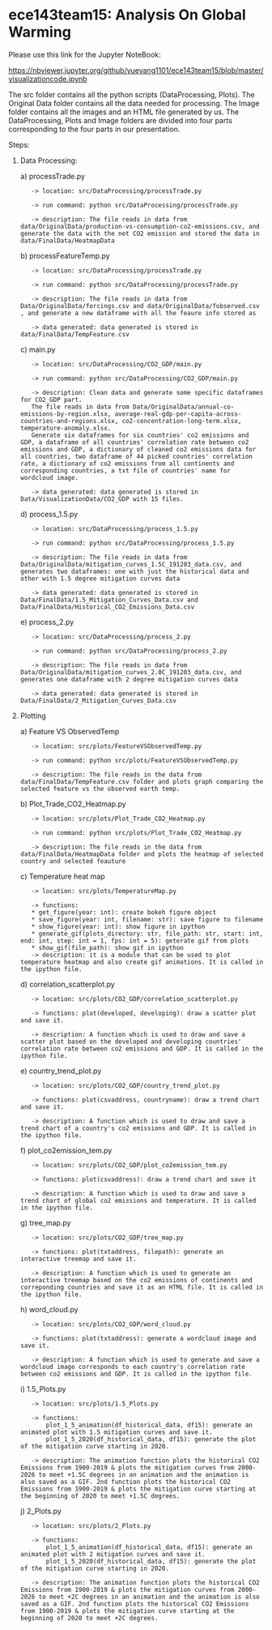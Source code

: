 # ece143team15: Analysis On Global Warming

Please use this link for the Jupyter NoteBook: 

https://nbviewer.jupyter.org/github/yueyang1101/ece143team15/blob/master/visualizationcode.ipynb


The src folder contains all the python scripts (DataProcessing, Plots). The Original Data folder contains all the data needed for processing. The Image folder contains all the images and an HTML file generated by us. The DataProcessing, Plots and Image folders are divided into four parts corresponding to the four parts in our presentation.

Steps:
 1. Data Processing:
     
      a) processTrade.py
      
           -> location: src/DataProcessing/processTrade.py
           
           -> run command: python src/DataProcessing/processTrade.py
           
           -> description: The file reads in data from data/OriginalData/production-vs-consumption-co2-emissions.csv, and generate the data with the net CO2 emission and stored the data in data/FinalData/HeatmapData 


     b) processFeatureTemp.py 
      
           -> location: src/DataProcessing/processTrade.py
           
           -> run command: python src/DataProcessing/processTrade.py
           
           -> description: The file reads in data from Data/OriginalData/forcings.csv and data/OriginalData/fobserved.csv , and generate a new dataframe with all the feaure info stored as 
           
           -> data generated: data generated is stored in data/FinalData/TempFeature.csv
           
           
     c) main.py 
      
           -> location: src/DataProcessing/CO2_GDP/main.py
           
           -> run command: python src/DataProcessing/CO2_GDP/main.py
           
           -> description: Clean data and generate some specific dataframes for CO2_GDP part. 
           The file reads in data from Data/OriginalData/annual-co-emissions-by-region.xlsx, average-real-gdp-per-capita-across-countries-and-regions.xlsx, co2-concentration-long-term.xlsx, temperature-anomaly.xlsx. 
           Generate six dataframes for six countries' co2 emissions and GDP, a dataframe of all countries' correlation rate between co2 emissions and GDP, a dictionary of cleaned co2 emissions data for all countries, two dataframe of 44 picked countries' correlation rate, a dictionary of co2 emissions from all continents and corresponding countries, a txt file of countries' name for wordcloud image.
           
           -> data generated: data generated is stored in Data/VisualizationData/CO2_GDP with 15 files.
      
      
      d) process_1.5.py 
      
           -> location: src/DataProcessing/process_1.5.py
           
           -> run command: python src/DataProcessing/process_1.5.py
           
           -> description: The file reads in data from Data/OriginalData/mitigation_curves_1.5C_191203_data.csv, and generates two dataframes: one with just the historical data and other with 1.5 degree mitigation curves data
           
           -> data generated: data generated is stored in Data/FinalData/1.5_Mitigation_Curves_Data.csv and Data/FinalData/Historical_CO2_Emissions_Data.csv
           
   
      e) process_2.py 
      
           -> location: src/DataProcessing/process_2.py
           
           -> run command: python src/DataProcessing/process_2.py
           
           -> description: The file reads in data from Data/OriginalData/mitigation_curves_2.0C_191203_data.csv, and generates one dataframe with 2 degree mitigation curves data
           
           -> data generated: data generated is stored in Data/FinalData/2_Mitigation_Curves_Data.csv
           
           
 2. Plotting
   
     a) Feature VS ObservedTemp

           -> location: src/plots/FeatureVSObservedTemp.py 
           
           -> run command: python src/plots/FeatureVSObservedTemp.py 
           
           -> description: The file reads in the data from data/FinalData/TempFeature.csv folder and plots graph comparing the selected feature vs the observed earth temp. 
     
   
     b) Plot_Trade_CO2_Heatmap.py 
           
           -> location: src/plots/Plot_Trade_CO2_Heatmap.py 
           
           -> run command: python src/plots/Plot_Trade_CO2_Heatmap.py
           
           -> description: The file reads in the data from data/FinalData/HeatmapData folder and plots the heatmap of selected country and selected feauture
     c) Temperature heat map
           
           -> location: src/plots/TemperatureMap.py
           
           -> functions: 
           * get_figure(year: int): create bokeh figure object
           * save_figure(year: int, filename: str): save figure to filename
           * show_figure(year: int): show figure in ipython
           * generate_gif(plots_directory: str, file_path: str, start: int, end: int, step: int = 1, fps: int = 5): geterate gif from plots
           * show_gif(file_path): show gif in ipython
           -> description: it is a module that can be used to plot temperature heatmap and also create gif animations. It is called in the ipython file.
           
           
     d) correlation_scatterplot.py
           
           -> location: src/plots/CO2_GDP/correlation_scatterplot.py
           
           -> functions: plot(developed, developing): draw a scatter plot and save it.
           
           -> description: A function which is used to draw and save a scatter plot based on the developed and developing countries' correlation rate between co2 emissions and GDP. It is called in the ipython file.


     e) country_trend_plot.py
           
           -> location: src/plots/CO2_GDP/country_trend_plot.py
           
           -> functions: plot(csvaddress, countryname): draw a trend chart and save it.
           
           -> description: A function which is used to draw and save a trend chart of a country's co2 emissions and GDP. It is called in the ipython file.


     f) plot_co2emission_tem.py
           
           -> location: src/plots/CO2_GDP/plot_co2emission_tem.py 
           
           -> functions: plot(csvaddress): draw a trend chart and save it
           
           -> description: A function which is used to draw and save a trend chart of global co2 emissions and temperature. It is called in the ipython file.
           
           
     g) tree_map.py 
           
           -> location: src/plots/CO2_GDP/tree_map.py 
           
           -> functions: plot(txtaddress, filepath): generate an interactive treemap and save it.
           
           -> description: A function which is used to generate an interactive treemap based on the co2 emissions of continents and correponding countries and save it as an HTML file. It is called in the ipython file.
           
          
     h) word_cloud.py 
           
           -> location: src/plots/CO2_GDP/word_cloud.py 
           
           -> functions: plot(txtaddress): generate a wordcloud image and save it.
           
           -> description: A function which is used to generate and save a wordcloud image corresponds to each country's correlation rate between co2 emissions and GDP. It is called in the ipython file.
           
          
     i) 1.5_Plots.py
           
           -> location: src/plots/1.5_Plots.py 
           
           -> functions: 
               plot_1_5_animation(df_historical_data, df15): generate an animated plot with 1.5 mitigation curves and save it.
               plot_1_5_2020(df_historical_data, df15): generate the plot of the mitigation curve starting in 2020.
           
           -> description: The animation function plots the historical CO2 Emissions from 1900-2019 & plots the mitigation curves from 2000-2026 to meet +1.5C degrees in an animation and the animation is also saved as a GIF. 2nd function plots the historical CO2 Emissions from 1900-2019 & plots the mitigation curve starting at the beginning of 2020 to meet +1.5C degrees.
           
          
     j) 2_Plots.py
           
           -> location: src/plots/2_Plots.py
           
           -> functions: 
               plot_1_5_animation(df_historical_data, df15): generate an animated plot with 2 mitigation curves and save it.
               plot_1_5_2020(df_historical_data, df15): generate the plot of the mitigation curve starting in 2020.
           
           -> description: The animation function plots the historical CO2 Emissions from 1900-2019 & plots the mitigation curves from 2000-2026 to meet +2C degrees in an animation and the animation is also saved as a GIF. 2nd function plots the historical CO2 Emissions from 1900-2019 & plots the mitigation curve starting at the beginning of 2020 to meet +2C degrees.
